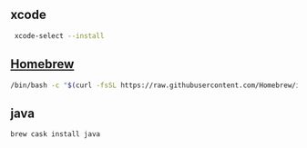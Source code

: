 ## xcode
```bash
 xcode-select --install
```

## [Homebrew](https://brew.sh/)
```bash
/bin/bash -c "$(curl -fsSL https://raw.githubusercontent.com/Homebrew/install/HEAD/install.sh)"
```

## java
```bash
brew cask install java
```